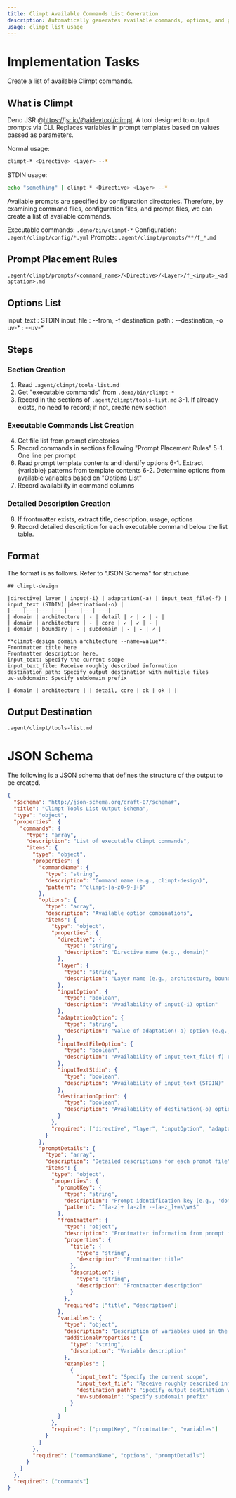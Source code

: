 ```yaml
---
title: Climpt Available Commands List Generation
description: Automatically generates available commands, options, and prompt combinations for Climpt and outputs them as a tools-list.md file. Creates command lists based on prompt file placement rules and analyzes frontmatter information and variables of each prompt to provide detailed usage instructions.
usage: climpt list usage
---
```


# Implementation Tasks

Create a list of available Climpt commands.

## What is Climpt

Deno JSR @https://jsr.io/@aidevtool/climpt.
A tool designed to output prompts via CLI.
Replaces variables in prompt templates based on values passed as parameters.

Normal usage:
```zsh
climpt-* <Directive> <Layer> --*
```

STDIN usage:
```zsh
echo "something" | climpt-* <Directive> <Layer> --*
```

Available prompts are specified by configuration directories.
Therefore, by examining command files, configuration files, and prompt files, we can create a list of available commands.

Executable commands: `.deno/bin/climpt-*`
Configuration: `.agent/climpt/config/*.yml`
Prompts: `.agent/climpt/prompts/**/f_*.md`

## Prompt Placement Rules

`.agent/climpt/prompts/<command_name>/<Directive>/<Layer>/f_<input>_<adaptation>.md`


## Options List

input_text : STDIN
input_file : --from, -f
destination_path : --destination, -o
uv-* : --uv-*

## Steps

### Section Creation
1. Read `.agent/climpt/tools-list.md`
2. Get "executable commands" from `.deno/bin/climpt-*`
3. Record in the sections of `.agent/climpt/tools-list.md`
3-1. If already exists, no need to record; if not, create new section

### Executable Commands List Creation
4. Get file list from prompt directories
5. Record commands in sections following "Prompt Placement Rules"
5-1. One line per prompt
6. Read prompt template contents and identify options
6-1. Extract {variable} patterns from template contents
6-2. Determine options from available variables based on "Options List"
7. Record availability in command columns

### Detailed Description Creation
8. If frontmatter exists, extract title, description, usage, options
9. Record detailed description for each executable command below the list table.

## Format

The format is as follows. Refer to "JSON Schema" for structure.

`````
## climpt-design

|directive| layer | input(-i) | adaptation(-a) | input_text_file(-f) | input_text (STDIN) |destination(-o) | 
|--- |---|--- |---|--- |---| ---|
| domain | architecture | - | detail | ✓ | ✓ | - |
| domain | architecture | - | core | ✓ | ✓ | - |
| domain | boundary | - | subdomain | - | - | ✓ |

**climpt-design domain architecture --name=value**:
Frontmatter title here
Frontmatter description here.
input_text: Specify the current scope
input_text_file: Receive roughly described information
destination_path: Specify output destination with multiple files
uv-subdomain: Specify subdomain prefix
`````

```:NG, 2 prompt files in one line.
| domain | architecture | | detail, core | ok | ok | |
```

## Output Destination

`.agent/climpt/tools-list.md`


# JSON Schema

The following is a JSON schema that defines the structure of the output to be created.

```json
{
  "$schema": "http://json-schema.org/draft-07/schema#",
  "title": "Climpt Tools List Output Schema",
  "type": "object",
  "properties": {
    "commands": {
      "type": "array",
      "description": "List of executable Climpt commands",
      "items": {
        "type": "object",
        "properties": {
          "commandName": {
            "type": "string",
            "description": "Command name (e.g., climpt-design)",
            "pattern": "^climpt-[a-z0-9-]+$"
          },
          "options": {
            "type": "array",
            "description": "Available option combinations",
            "items": {
              "type": "object",
              "properties": {
                "directive": {
                  "type": "string",
                  "description": "Directive name (e.g., domain)"
                },
                "layer": {
                  "type": "string",
                  "description": "Layer name (e.g., architecture, boundary)"
                },
                "inputOption": {
                  "type": "boolean",
                  "description": "Availability of input(-i) option"
                },
                "adaptationOption": {
                  "type": "string",
                  "description": "Value of adaptation(-a) option (e.g., detail, core, subdomain)"
                },
                "inputTextFileOption": {
                  "type": "boolean",
                  "description": "Availability of input_text_file(-f) option"
                },
                "inputTextStdin": {
                  "type": "boolean",
                  "description": "Availability of input_text (STDIN)"
                },
                "destinationOption": {
                  "type": "boolean",
                  "description": "Availability of destination(-o) option"
                }
              },
              "required": ["directive", "layer", "inputOption", "adaptationOption", "inputTextFileOption", "inputTextStdin", "destinationOption"]
            }
          },
          "promptDetails": {
            "type": "array",
            "description": "Detailed descriptions for each prompt file",
            "items": {
              "type": "object",
              "properties": {
                "promptKey": {
                  "type": "string",
                  "description": "Prompt identification key (e.g., 'domain architecture --adaptation=detail')",
                  "pattern": "^[a-z]+ [a-z]+ --[a-z_]+=\\w+$"
                },
                "frontmatter": {
                  "type": "object",
                  "description": "Frontmatter information from prompt file",
                  "properties": {
                    "title": {
                      "type": "string",
                      "description": "Frontmatter title"
                    },
                    "description": {
                      "type": "string",
                      "description": "Frontmatter description"
                    }
                  },
                  "required": ["title", "description"]
                },
                "variables": {
                  "type": "object",
                  "description": "Description of variables used in the prompt (values passed via options)",
                  "additionalProperties": {
                    "type": "string",
                    "description": "Variable description"
                  },
                  "examples": [
                    {
                      "input_text": "Specify the current scope",
                      "input_text_file": "Receive roughly described information",
                      "destination_path": "Specify output destination with multiple files",
                      "uv-subdomain": "Specify subdomain prefix"
                    }
                  ]
                }
              },
              "required": ["promptKey", "frontmatter", "variables"]
            }
          }
        },
        "required": ["commandName", "options", "promptDetails"]
      }
    }
  },
  "required": ["commands"]
}
```
